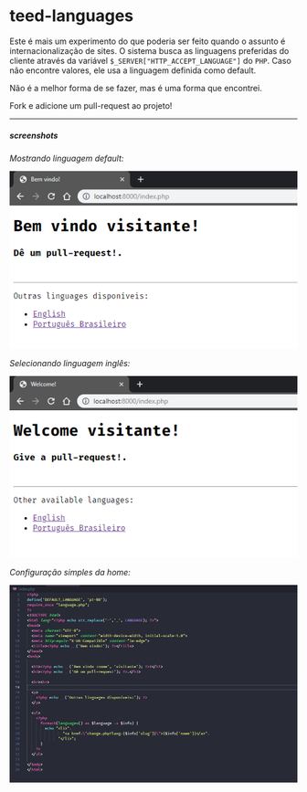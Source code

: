 # teed-languages

Este é mais um experimento do que poderia ser feito quando o assunto é internacionalização de sites.
O sistema busca as linguagens preferidas do cliente através da variável `$_SERVER["HTTP_ACCEPT_LANGUAGE"]` do `PHP`.
Caso não encontre valores, ele usa a linguagem definida como default.

Não é a melhor forma de se fazer, mas é uma forma que encontrei.

Fork e adicione um pull-request ao projeto!

---

##### screenshots

*Mostrando linguagem default:*

![screenshot 1](prints/1.png)

*Selecionando linguagem inglês:*

![screenshot 2](prints/2.png)

*Configuração simples da home:*

![screenshot 3](prints/3.png)